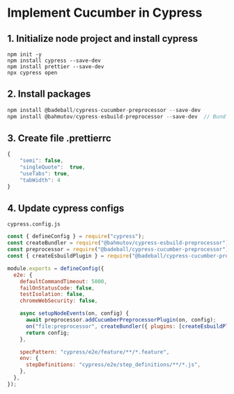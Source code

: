 # Implement Cucumber in Cypress 

## 1. Initialize node project and install cypress 

```
npm init -y
npm install cypress --save-dev
npm install prettier --save-dev
npx cypress open
```

## 2. Install packages

```javascript
npm install @badeball/cypress-cucumber-preprocessor --save-dev
npm install @bahmutov/cypress-esbuild-preprocessor --save-dev  // Bundle Cypress specs using esbuild - to increase performance
```

## 3. Create file .prettierrc

```javascript
{   
    "semi": false,
    "singleQuote":  true,
    "useTabs": true,
    "tabWidth": 4
}
```

## 4. Update cypress configs

`cypress.config.js`

```javascript
const { defineConfig } = require("cypress");
const createBundler = require("@bahmutov/cypress-esbuild-preprocessor");
const preprocessor = require("@badeball/cypress-cucumber-preprocessor");
const { createEsbuildPlugin } = require("@badeball/cypress-cucumber-preprocessor/esbuild");

module.exports = defineConfig({
  e2e: {
    defaultCommandTimeout: 5000,
    failOnStatusCode: false,
    testIsolation: false,
    chromeWebSecurity: false,

    async setupNodeEvents(on, config) {
      await preprocessor.addCucumberPreprocessorPlugin(on, config);
      on("file:preprocessor", createBundler({ plugins: [createEsbuildPlugin(config)] }));
      return config;
    },

    specPattern: "cypress/e2e/feature/**/*.feature",
    env: {
      stepDefinitions: "cypress/e2e/step_definitions/**/*.js",
    },
  },
});

```
